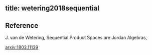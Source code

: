 title: wetering2018sequential
---

## Reference

J. van de  Wetering, Sequential Product Spaces are Jordan Algebras, 

[arxiv:1803.11139](https://arxiv.org/abs/1803.11139)



